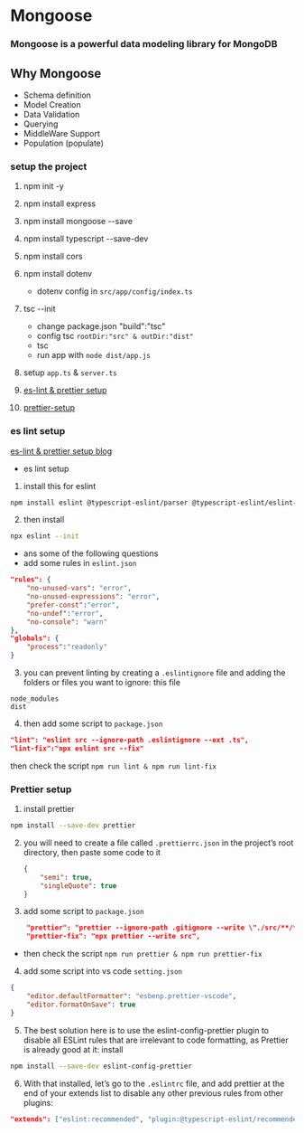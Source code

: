 # Mongoose

### Mongoose is a powerful data modeling library for MongoDB

## Why Mongoose

- Schema definition
- Model Creation
- Data Validation
- Querying
- MiddleWare Support
- Population (populate)

### setup the project

1. npm init -y
2. npm install express
3. npm install mongoose --save
4. npm install typescript --save-dev
5. npm install cors
6. npm install dotenv
   - dotenv config in `src/app/config/index.ts`
7. tsc --init

   - change package.json "build":"tsc"
   - config tsc `rootDir:"src" & outDir:"dist"`
   - tsc
   - run app with `node dist/app.js`

8. setup `app.ts` & `server.ts`
9. [es-lint & prettier setup](#es-lint-setup)
10. [prettier-setup](#prettier-setup)

### es lint setup

[es-lint & prettier setup blog](https://blog.logrocket.com/linting-typescript-eslint-prettier)

- es lint setup

1. install this for eslint

```bash
npm install eslint @typescript-eslint/parser @typescript-eslint/eslint-plugin --save-dev
```

2. then install

```bash
npx eslint --init

```

- ans some of the following questions
- add some rules in `eslint.json`

```json
"rules": {
    "no-unused-vars": "error",
    "no-unused-expressions": "error",
    "prefer-const":"error",
    "no-undef":"error",
    "no-console": "warn"
},
"globals": {
    "process":"readonly"
}
```

3. you can prevent linting by creating a `.eslintignore` file and adding the folders or files you want to ignore: this file

```
node_modules
dist
```

4. then add some script to `package.json`

```json
"lint": "eslint src --ignore-path .eslintignore --ext .ts",
"lint-fix":"npx eslint src --fix"
```

then check the script `npm run lint & npm run lint-fix`

### Prettier setup

1. install prettier

```bash
npm install --save-dev prettier
```

2.  you will need to create a file called `.prettierrc.json` in the project’s root directory, then paste some code to it
    ```json
    {
    	"semi": true,
    	"singleQuote": true
    }
    ```
3.  add some script to `package.json`

```json
    "prettier": "prettier --ignore-path .gitignore --write \"./src/**/*.+(js|ts|json)\"",
    "prettier-fix": "npx prettier --write src",
```

- then check the script `npm run prettier & npm run prettier-fix`

4. add some script into vs code `setting.json`

```json
{
	"editor.defaultFormatter": "esbenp.prettier-vscode",
	"editor.formatOnSave": true
}
```

5. The best solution here is to use the eslint-config-prettier plugin to disable all ESLint rules that are irrelevant to code formatting, as Prettier is already good at it: install

```bash
npm install --save-dev eslint-config-prettier
```

6. With that installed, let’s go to the `.eslintrc` file, and add prettier at the end of your extends list to disable any other previous rules from other plugins:

```json
"extends": ["eslint:recommended", "plugin:@typescript-eslint/recommended", "prettier"],

```
